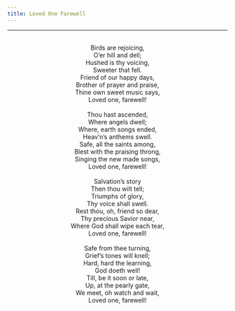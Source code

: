 ```yaml
---
title: Loved One Farewell
---
```


---
<center>
<br/>
Birds are rejoicing,<br/>
O’er hill and dell;<br/>
Hushed is thy voicing,<br/>
Sweeter that fell.<br/>
Friend of our happy days,<br/>
Brother of prayer and praise,<br/>
Thine own sweet music says,<br/>
Loved one, farewell!<br/>
<br/>
Thou hast ascended,<br/>
Where angels dwell;<br/>
Where, earth songs ended,<br/>
Heav’n’s anthems swell.<br/>
Safe, all the saints among,<br/>
Blest with the praising throng,<br/>
Singing the new made songs,<br/>
Loved one, farewell!<br/>
<br/>
Salvation’s story<br/>
Then thou wilt tell;<br/>
Triumphs of glory,<br/>
Thy voice shall swell.<br/>
Rest thou, oh, friend so dear,<br/>
Thy precious Savior near,<br/>
Where God shall wipe each tear,<br/>
Loved one, farewell!<br/>
<br/>
Safe from thee turning,<br/>
Grief’s tones will knell;<br/>
Hard, hard the learning,<br/>
God doeth well!<br/>
Till, be it soon or late,<br/>
Up, at the pearly gate,<br/>
We meet, oh watch and wait,<br/>
Loved one, farewell!<br/>

</center>